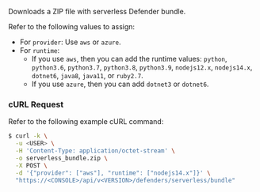 Downloads a ZIP file with serverless Defender bundle.

Refer to the following values to assign:
* For `provider`: Use `aws` or `azure`.
* For `runtime`: 
    * If you use `aws`, then you can add the runtime values: `python`, `python3.6`, `python3.7`, `python3.8`, `python3.9`, `nodejs12.x`, `nodejs14.x`, `dotnet6`, `java8`, `java11`, or `ruby2.7`.
    * If you use `azure`, then you can add `dotnet3` or `dotnet6`.

### cURL Request

Refer to the following example cURL command:

```bash
$ curl -k \
  -u <USER> \
  -H 'Content-Type: application/octet-stream' \
  -o serverless_bundle.zip \
  -X POST \
  -d '{"provider": ["aws"], "runtime": ["nodejs14.x"]}' \
  "https://<CONSOLE>/api/v<VERSION>/defenders/serverless/bundle"
  ```